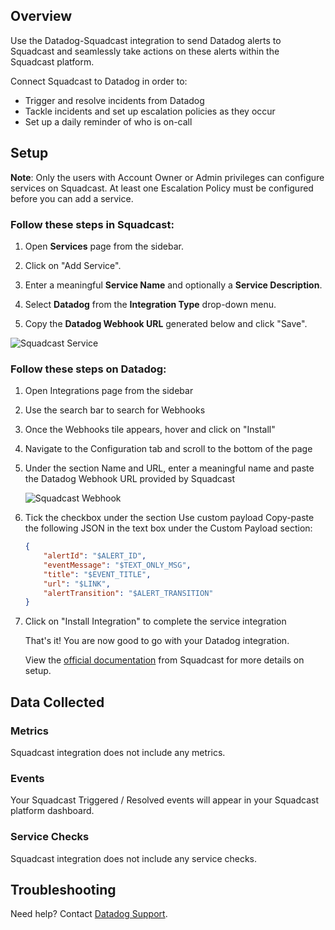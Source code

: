 ## Overview

Use the Datadog-Squadcast integration to send Datadog alerts to Squadcast and seamlessly take actions on these alerts within the Squadcast platform.

Connect Squadcast to Datadog in order to:
- Trigger and resolve incidents from Datadog
- Tackle incidents and set up escalation policies as they occur
- Set up a daily reminder of who is on-call

## Setup

**Note**:
Only the users with Account Owner or Admin privileges can configure services on Squadcast.
At least one Escalation Policy must be configured before you can add a service.

### Follow these steps in Squadcast:

1. Open **Services** page from the sidebar.

2. Click on "Add Service".

3. Enter a meaningful **Service Name** and optionally a **Service Description**.

4. Select **Datadog** from the **Integration Type** drop-down menu.

5. Copy the **Datadog Webhook URL** generated below and click "Save".

![Squadcast Service][1]

### Follow these steps on Datadog:

1. Open Integrations page from the sidebar

2. Use the search bar to search for Webhooks

3. Once the Webhooks tile appears, hover and click on "Install"

4. Navigate to the Configuration tab and scroll to the bottom of the page

5. Under the section Name and URL, enter a meaningful name and paste the Datadog Webhook URL provided by Squadcast

    ![Squadcast Webhook][2]

6. Tick the checkbox under the section Use custom payload
Copy-paste the following JSON in the text box under the Custom Payload section:

    ```json
    {
        "alertId": "$ALERT_ID",
        "eventMessage": "$TEXT_ONLY_MSG",
        "title": "$EVENT_TITLE",
        "url": "$LINK",
        "alertTransition": "$ALERT_TRANSITION"
    }
    ```

7. Click on "Install Integration" to complete the service integration

    That's it! You are now good to go with your Datadog integration.

    View the [official documentation][3] from Squadcast for more details on setup.

## Data Collected
### Metrics

Squadcast integration does not include any metrics.

### Events

Your Squadcast Triggered / Resolved events will appear in your Squadcast platform dashboard.

### Service Checks

Squadcast integration does not include any service checks.

## Troubleshooting
Need help? Contact [Datadog Support][4].

[1]: https://raw.githubusercontent.com/DataDog/integrations-extras/squadcast/squadcast/images/datadog-service.png
[2]: https://raw.githubusercontent.com/DataDog/integrations-extras/squadcast/squadcast/images/datadog-webhook.png
[3]: https://support.squadcast.com/docs/datadog
[4]: https://docs.datadoghq.com/help/
